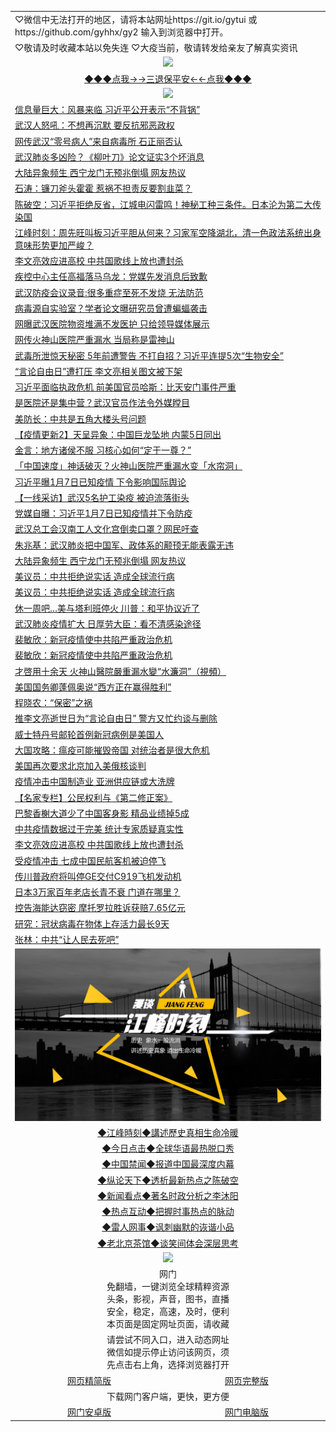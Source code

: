  <table>
<tr>
<td colspan="2" align=left>
♡微信中无法打开的地区，请将本站网址https://git.io/gytui 或 https://github.com/gyhhx/gy2 输入到浏览器中打开。 
 </td>
</tr>
 <tr>
 <td colspan="2" align=left>
♡敬请及时收藏本站以免失连
♡大疫当前，敬请转发给亲友了解真实资讯 
</td>
 </tr>
  <tr>
    <td colspan="2" align=center><img src="https://github.com/gyhhx/image-upload/blob/master/3t%20(1).jpg"></td>
 </tr>
 <tr><td colspan="2" align="center"><a href="https://xball.casa/oo.aspx?name=ogQuit&key=eqxowaguscvmxdgc&from=gy">◆◆◆点我→→三退保平安←←点我◆◆◆</a></td></tr>
  <tr>
    <td colspan="2" align=center><img src="https://cdn.jsdelivr.net/gh/gyoupiodf/im1/%E7%BD%91%E9%97%A8%E6%96%B0%E9%97%BB1.jpg"></td>
 </tr>
<tr><td colspan="2" align="left"><a href="https://xball.casa/oo.aspx?name=c1131323&key=eqxowaguscvmxdgc&from=gy">信息量巨大：风暴来临 习近平公开表示“不背锅”</a></td></tr>
<tr><td colspan="2" align="left"><a href="https://xball.casa/oo.aspx?name=c1131379&key=eqxowaguscvmxdgc&from=gy">武汉人怒吼：不想再沉默 要反抗邪恶政权</a></td></tr>
<tr><td colspan="2" align="left"><a href="https://xball.casa/oo.aspx?name=c1131389&key=eqxowaguscvmxdgc&from=gy">网传武汉“零号病人”来自病毒所 石正丽否认</a></td></tr>
<tr><td colspan="2" align="left"><a href="https://xball.casa/oo.aspx?name=c1131332&key=eqxowaguscvmxdgc&from=gy">武汉肺炎多凶险？《柳叶刀》论文证实3个坏消息</a></td></tr>
<tr><td colspan="2" align="left"><a href="https://xball.casa/oo.aspx?name=c1131374&key=eqxowaguscvmxdgc&from=gy">大陆异象频生 西宁龙门无预兆倒塌 网友热议</a></td></tr>
 <tr><td colspan="2" align="left"><a href="https://xball.casa/oo.aspx?name=c816850&key=eqxowaguscvmxdgc&from=gy">石涛：镰刀斧头霍霍 惹祸不担责反要割韭菜？</a></td></tr>
<tr><td colspan="2" align="left"><a href="https://xball.casa/oo.aspx?name=c816932&key=eqxowaguscvmxdgc&from=gy">陈破空：习近平拒绝反省，江城电闪雷鸣！神秘工种三条件。日本沦为第二大传染国</a></td></tr>
<tr><td colspan="2" align="left"><a href="https://xball.casa/oo.aspx?name=c922850&key=eqxowaguscvmxdgc&from=gy">江峰时刻：周先旺叫板习近平胆从何来？习家军空降湖北，清一色政法系统出身意味形势更加严峻？</a></td></tr>
<tr><td colspan="2" align="left"><a href="https://xball.casa/oo.aspx?name=c1131382&key=eqxowaguscvmxdgc&from=gy">李文亮效应进高校 中共国歌线上放也遭封杀</a></td></tr>
<tr><td colspan="2" align="left"><a href="https://xball.casa/oo.aspx?name=c1131371&key=eqxowaguscvmxdgc&from=gy">疾控中心主任高福落马乌龙：党媒先发消息后致歉</a></td></tr>
<tr><td colspan="2" align="left"><a href="https://xball.casa/oo.aspx?name=c1131394&key=eqxowaguscvmxdgc&from=gy">武汉防疫会议录音:很多重症至死不发烧 无法防范</a></td></tr>
<tr><td colspan="2" align="left"><a href="https://xball.casa/oo.aspx?name=c1131390&key=eqxowaguscvmxdgc&from=gy">病毒源自实验室？学者论文曝研究员曾遭蝙蝠袭击</a></td></tr>
<tr><td colspan="2" align="left"><a href="https://xball.casa/oo.aspx?name=c1131388&key=eqxowaguscvmxdgc&from=gy">网曝武汉医院物资堆满不发医护 只给领导媒体展示</a></td></tr>
<tr><td colspan="2" align="left"><a href="https://xball.casa/oo.aspx?name=c1131321&key=eqxowaguscvmxdgc&from=gy">网传火神山医院严重漏水 当局称是雷神山</a></td></tr>
<tr><td colspan="2" align="left"><a href="https://xball.casa/oo.aspx?name=c1131342&key=eqxowaguscvmxdgc&from=gy">武毒所泄惊天秘密 5年前遭警告 不打自招？习近平连提5次“生物安全”</a></td></tr>
<tr><td colspan="2" align="left"><a href="https://xball.casa/oo.aspx?name=c1131383&key=eqxowaguscvmxdgc&from=gy">“言论自由日”遭打压 李文亮相关图文被下架</a></td></tr>
<tr><td colspan="2" align="left"><a href="https://xball.casa/oo.aspx?name=c1131363&key=eqxowaguscvmxdgc&from=gy">习近平面临执政危机 前美国官员哈斯：比天安门事件严重</a></td></tr>
<tr><td colspan="2" align="left"><a href="https://xball.casa/oo.aspx?name=c1131360&key=eqxowaguscvmxdgc&from=gy">是医院还是集中营？武汉官员作法令外媒瞠目</a></td></tr>
<tr><td colspan="2" align="left"><a href="https://xball.casa/oo.aspx?name=c1131380&key=eqxowaguscvmxdgc&from=gy">美防长：中共是五角大楼头号问题</a></td></tr>
<tr><td colspan="2" align="left"><a href="https://xball.casa/oo.aspx?name=c1129791&key=eqxowaguscvmxdgc&from=gy">【疫情更新2】天呈异象：中国巨龙坠地 内蒙5日同出</a></td></tr>
<tr><td colspan="2" align="left"><a href="https://xball.casa/oo.aspx?name=c1131333&key=eqxowaguscvmxdgc&from=gy">金言：地方诸侯不服 习核心如何“定于一尊？”</a></td></tr>
<tr><td colspan="2" align="left"><a href="https://xball.casa/oo.aspx?name=c1131351&key=eqxowaguscvmxdgc&from=gy">「中国速度」神话破灭？火神山医院严重漏水变「水帘洞」</a></td></tr>
<tr><td colspan="2" align="left"><a href="https://xball.casa/oo.aspx?name=c1131364&key=eqxowaguscvmxdgc&from=gy">习近平曝1月7日已知疫情 下令影响国际舆论</a></td></tr>
<tr><td colspan="2" align="left"><a href="https://xball.casa/oo.aspx?name=c1131368&key=eqxowaguscvmxdgc&from=gy">【一线采访】武汉5名护工染疫 被迫流落街头</a></td></tr>
<tr><td colspan="2" align="left"><a href="https://xball.casa/oo.aspx?name=c1131359&key=eqxowaguscvmxdgc&from=gy">党媒自曝：习近平1月7日已知疫情并下令防疫</a></td></tr>
<tr><td colspan="2" align="left"><a href="https://xball.casa/oo.aspx?name=c1131381&key=eqxowaguscvmxdgc&from=gy">武汉总工会汉南工人文化宫倒卖口罩？网民吁查</a></td></tr>
<tr><td colspan="2" align="left"><a href="https://xball.casa/oo.aspx?name=c1131334&key=eqxowaguscvmxdgc&from=gy">朱兆基：武汉肺炎把中国军、政体系的颟顸无能表露无违</a></td></tr>
<tr><td colspan="2" align="left"><a href="https://xball.casa/oo.aspx?name=c1131358&key=eqxowaguscvmxdgc&from=gy">大陆异象频生 西宁龙门无预兆倒塌 网友热议</a></td></tr>
<tr><td colspan="2" align="left"><a href="https://xball.casa/oo.aspx?name=c1131369&key=eqxowaguscvmxdgc&from=gy">美议员：中共拒绝说实话 造成全球流行病</a></td></tr>
<tr><td colspan="2" align="left"><a href="https://xball.casa/oo.aspx?name=c1131331&key=eqxowaguscvmxdgc&from=gy">美议员：中共拒绝说实话 造成全球流行病</a></td></tr>
<tr><td colspan="2" align="left"><a href="https://xball.casa/oo.aspx?name=c1131377&key=eqxowaguscvmxdgc&from=gy">休一周吧…美与塔利班停火 川普：和平协议近了</a></td></tr>
<tr><td colspan="2" align="left"><a href="https://xball.casa/oo.aspx?name=c1131345&key=eqxowaguscvmxdgc&from=gy">武汉肺炎疫情扩大 日厚劳大臣：看不清感染途径</a></td></tr>
<tr><td colspan="2" align="left"><a href="https://xball.casa/oo.aspx?name=c1131347&key=eqxowaguscvmxdgc&from=gy">裴敏欣：新冠疫情使中共陷严重政治危机</a></td></tr>
<tr><td colspan="2" align="left"><a href="https://xball.casa/oo.aspx?name=c1131414&key=eqxowaguscvmxdgc&from=gy">裴敏欣：新冠疫情使中共陷严重政治危机</a></td></tr>
<tr><td colspan="2" align="left"><a href="https://xball.casa/oo.aspx?name=c1131406&key=eqxowaguscvmxdgc&from=gy">才啓用十余天 火神山醫院嚴重漏水變“水濂洞”（視頻）</a></td></tr>
<tr><td colspan="2" align="left"><a href="https://xball.casa/oo.aspx?name=c1131367&key=eqxowaguscvmxdgc&from=gy">美国国务卿蓬佩奥说“西方正在赢得胜利”</a></td></tr>
<tr><td colspan="2" align="left"><a href="https://xball.casa/oo.aspx?name=c1131335&key=eqxowaguscvmxdgc&from=gy">程晓农：“保密”之祸</a></td></tr>
<tr><td colspan="2" align="left"><a href="https://xball.casa/oo.aspx?name=c1131365&key=eqxowaguscvmxdgc&from=gy">推李文亮逝世日为“言论自由日” 警方又忙约谈与删除</a></td></tr>
<tr><td colspan="2" align="left"><a href="https://xball.casa/oo.aspx?name=c1131378&key=eqxowaguscvmxdgc&from=gy">威士特丹号邮轮首例新冠病例是美国人</a></td></tr>
<tr><td colspan="2" align="left"><a href="https://xball.casa/oo.aspx?name=c1131336&key=eqxowaguscvmxdgc&from=gy">大国攻略：瘟疫可能摧毁帝国 对统治者是很大危机</a></td></tr>
<tr><td colspan="2" align="left"><a href="https://xball.casa/oo.aspx?name=c1131373&key=eqxowaguscvmxdgc&from=gy">美国再次要求北京加入美俄核谈判</a></td></tr>
<tr><td colspan="2" align="left"><a href="https://xball.casa/oo.aspx?name=c1131348&key=eqxowaguscvmxdgc&from=gy">疫情冲击中国制造业 亚洲供应链或大洗牌</a></td></tr>
<tr><td colspan="2" align="left"><a href="https://xball.casa/oo.aspx?name=c1131395&key=eqxowaguscvmxdgc&from=gy">【名家专栏】公民权利与《第二修正案》</a></td></tr>
<tr><td colspan="2" align="left"><a href="https://xball.casa/oo.aspx?name=c1131376&key=eqxowaguscvmxdgc&from=gy">巴黎香榭大道少了中国客身影 精品业绩掉5成</a></td></tr>
<tr><td colspan="2" align="left"><a href="https://xball.casa/oo.aspx?name=c1131330&key=eqxowaguscvmxdgc&from=gy">中共疫情数据过于完美 统计专家质疑真实性</a></td></tr>
<tr><td colspan="2" align="left"><a href="https://xball.casa/oo.aspx?name=c1131413&key=eqxowaguscvmxdgc&from=gy">李文亮效应进高校 中共国歌线上放也遭封杀</a></td></tr>
<tr><td colspan="2" align="left"><a href="https://xball.casa/oo.aspx?name=c1131322&key=eqxowaguscvmxdgc&from=gy">受疫情冲击 七成中国民航客机被迫停飞</a></td></tr>
<tr><td colspan="2" align="left"><a href="https://xball.casa/oo.aspx?name=c1131402&key=eqxowaguscvmxdgc&from=gy">传川普政府将叫停GE交付C919飞机发动机</a></td></tr>
<tr><td colspan="2" align="left"><a href="https://xball.casa/oo.aspx?name=c1131370&key=eqxowaguscvmxdgc&from=gy">日本3万家百年老店长青不衰 门道在哪里？</a></td></tr>
<tr><td colspan="2" align="left"><a href="https://xball.casa/oo.aspx?name=c1131346&key=eqxowaguscvmxdgc&from=gy">控告海能达窃密 摩托罗拉胜诉获赔7.65亿元</a></td></tr>
<tr><td colspan="2" align="left"><a href="https://xball.casa/oo.aspx?name=c1131400&key=eqxowaguscvmxdgc&from=gy">研究：冠状病毒在物体上存活力最长9天</a></td></tr>
<tr><td colspan="2" align="left"><a href="https://xball.casa/oo.aspx?name=c1131405&key=eqxowaguscvmxdgc&from=gy">张林：中共“让人民去死吧”</a></td></tr>
 
 <tr>
   <td colspan="2" align=center><img src="https://github.com/gyoupiodf/im1/blob/master/jf-1.jpg"></td>
  </tr>
   <tr>
   <td colspan="2" align=center> 
<a href="https://xball.casa/oo.aspx?name=c922850&key=eqxowaguscvmxdgc&from=gy&tag=9877">◆江峰時刻◆講述歷史真相生命冷暖</a><br/>
    </td>
  </tr>
   <tr>
   <td colspan="2" align=center> 
<a href="https://xball.casa/oo.aspx?name=c816850&key=eqxowaguscvmxdgc&from=gy&tag=9877">◆今日点击◆全球华语最热脱口秀</a><br/>
    </td>
  </tr>
  <tr>
  <td colspan="2" align=center>
<a href="https://xball.casa/oo.aspx?name=c816860&key=eqxowaguscvmxdgc&from=gy&tag=99733110">◆中国禁闻◆报道中国最深度内幕</a><br/>
   </tr>
  <tr>
     <td colspan="2" align=center>
<a href="https://xball.casa/oo.aspx?name=c816855&key=eqxowaguscvmxdgc&from=gy&tag=997110">◆纵论天下◆透析最新热点之陈破空</a><br/>
   </tr>
   <tr>
      <td colspan="2" align=center>
<a href="https://xball.casa/oo.aspx?name=c838308&key=eqxowaguscvmxdgc&from=gy&tag=9973110">◆新闻看点◆著名时政分析之李沐阳</a><br/>
   </tr>
   <tr>
     <td colspan="2" align=center>
<a href="https://xball.casa/oo.aspx?name=c816852&key=eqxowaguscvmxdgc&from=gy&tag=9733110">◆热点互动◆把握时事热点的脉动</a><br/>
   </tr>
   <tr>
      <td colspan="2" align=center>
<a href="https://xball.casa/oo.aspx?name=c816694&key=eqxowaguscvmxdgc&from=gy&tag=93310">◆雷人网事◆讽刺幽默的诙谐小品</a><br/>
   </tr>
   <tr>
    <td colspan="2" align=center>
<a href="https://xball.casa/oo.aspx?name=c816650&key=eqxowaguscvmxdgc&from=gy&tag=9973110">◆老北京茶馆◆谈笑间体会深层思考</a><br/>
   </tr>
 <tr>
    <td colspan="2" align="center"><img src="https://gitlab.com/ogate2/up/raw/master/_/oGate65.jpg"/></td>
  </tr>
  <tr>
    <td colspan="2" align="center">网门<br/>免翻墙，一键浏览全球精粹资源<br/>头条，影视，声音，图书，直播<br/>安全，稳定，高速，及时，便利<br/>本页面是固定网址页面，请收藏</td>
  <tr>
  <tr>
    <td colspan="2" align="center">请尝试不同入口，进入动态网址<br/>微信如提示停止访问该网页，须<br/>先点击右上角，选择浏览器打开</td>
  <tr>  
  <tr>
    <td align="center"><a href="https://gitcdn.xyz/repo/otiny/up/master/show002.htm">网页精简版</a></td>
    <td align="center"><a href="https://gitcdn.xyz/repo/otiny/up/master/show001.htm">网页完整版</a></td>
  </tr>
  <tr>
    <td colspan="2" align="center">下载网门客户端，更快，更方便</td>
  <tr>
  <tr>
    <td align="center"><a href="https://raw.githubusercontent.com/opipe/up/master/oGatea.apk">网门安卓版</a></td>
    <td align="center"><a href="https://raw.githubusercontent.com/opipe/up/master/oGate.zip">网门电脑版</a></td>
  </tr>
</table>


